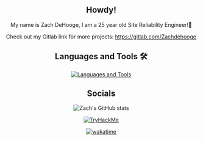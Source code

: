 <div align="center">
  
## Howdy!
 My name is Zach DeHooge, I am a 25 year old Site Reliability Engineer!🤠

 Check out my Gitlab link for more projects: https://gitlab.com/Zachdehooge
## Languages and Tools 🛠 
[![Languages and Tools](https://skillicons.dev/icons?i=golang,rust,python,powershell,bash,linux)](https://skillicons.dev)

## Socials
![Zach's GitHub stats](https://github-readme-stats.vercel.app/api?username=Zachdehooge&show_icons=true&theme=gruvbox)

<a href="https://tryhackme.com/p/Zach.DeHooge"><img src="https://tryhackme-badges.s3.amazonaws.com/Zach.DeHooge.png"  alt="TryHackMe"/></a>

[![wakatime](https://wakatime.com/badge/user/6a993b56-d46c-4efe-9ba6-1a65c094fea1.svg)](https://wakatime.com/@6a993b56-d46c-4efe-9ba6-1a65c094fea1)


<!--  [![TryHackMe](http://img.shields.io/badge/-TryHackMe-c20000?style=flat-square&logo=tryhackme&logoColor=ffffff)](https://tryhackme.com/p/Zach.DeHooge)
  
<!--
Syntax for making an icon on a ReadME goes as follows

![(Name of language)](`http://img.shields.io/badge/`-(name of language)-(background color)?style=flat-square&logo=(look on simple icons .org for a hex key)&logoColor=ffffff)
-->
